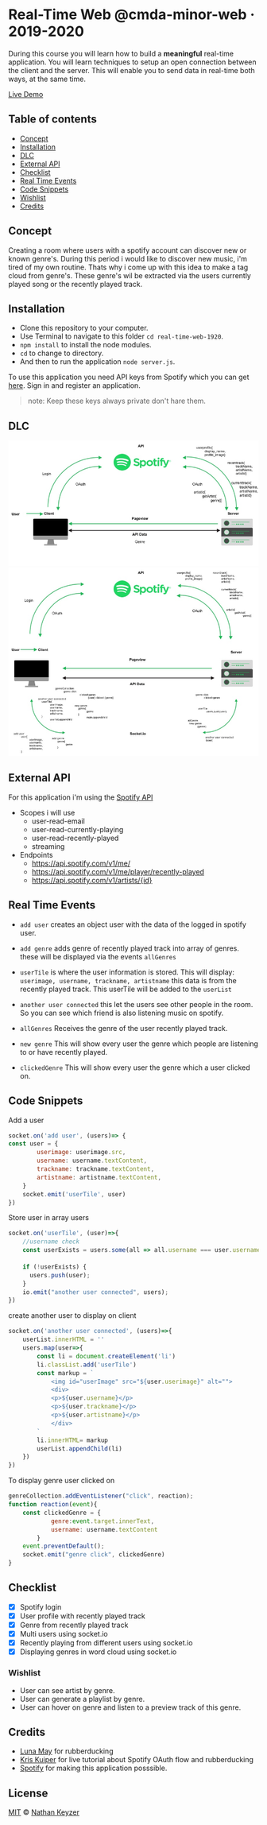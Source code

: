 # Real-Time Web @cmda-minor-web · 2019-2020


During this course you will learn how to build a **meaningful** real-time application. You will learn techniques to setup an open connection between the client and the server. This will enable you to send data in real-time both ways, at the same time.

[Live Demo](https://real-time-1920.herokuapp.com/)

## Table of contents
- [Concept](#Concept)
- [Installation](#Installation)
- [DLC](#DLC)
- [External API](#external-api)
- [Checklist](#checklist)
- [Real Time Events](#real-time-events)
- [Code Snippets](#code-snippets)
- [Wishlist](#Wishlist)
- [Credits](#Credits)


## Concept
Creating a room where users with a spotify account can discover new or known genre's. During this period i would like to discover new music, i'm tired of my own routine. Thats why i come up with this idea to make a tag cloud from genre's. These genre's wil be extracted via the users currently played song or the recently played track.

## Installation
* Clone this repository to your computer.
* Use Terminal to navigate to this folder ```cd real-time-web-1920```.
* ```npm install``` to install the node modules.
* ```cd``` to change to directory.
* And then to run the application ```node server.js```.

To use this application you need API keys from Spotify which you can get [here](https://developer.spotify.com/dashboard/login). Sign in and register an application.
>note: Keep these keys always private don't hare them.

## DLC
![DLC](https://github.com/NathanKeyzer/real-time-web-1920/blob/master/docs/img/DLC.jpg?raw=true)
![DLC2](https://github.com/NathanKeyzer/real-time-web-1920/blob/master/docs/img/DLC2.jpg?raw=true)

## External API
For this application i'm using the [Spotify API](https://developer.spotify.com/documentation/web-api/)
* Scopes i will use
    - user-read-email
    - user-read-currently-playing
    - user-read-recently-played
    - streaming
* Endpoints
    - https://api.spotify.com/v1/me/
    - https://api.spotify.com/v1/me/player/recently-played
    - https://api.spotify.com/v1/artists/{id}


## Real Time Events
- `add user` creates an object user with the data of the logged in spotify user.

- `add genre` adds genre of recently played track into array of genres. these will be displayed via the events `allGenres`

- `userTile` is where the user information is stored. This will display: `userimage, username, trackname, artistname` this data is from the recently played track. This userTile will be added to the `userList`

- `another user connected` this let the users see other people in the room. So you can see which friend is also listening music on spotify.

- `allGenres` Receives the genre of the user recently played track.

- `new genre` This will show every user the genre which people are listening to or have recently played.

- `clickedGenre` This will show every user the genre which a user clicked on.

## Code Snippets
Add a user
```javascript
socket.on('add user', (users)=> {
const user = {
        userimage: userimage.src,
        username: username.textContent,
        trackname: trackname.textContent,
        artistname: artistname.textContent,
    }
    socket.emit('userTile', user)
})
```
Store user in array users
```javascript
socket.on('userTile', (user)=>{
    //username check
    const userExists = users.some(all => all.username === user.username);

    if (!userExists) {
      users.push(user);
    }
    io.emit("another user connected", users);
})
```
create another user to display on client
```javascript
socket.on('another user connected', (users)=>{
    userList.innerHTML = ''
    users.map(user=>{
        const li = document.createElement('li')
        li.classList.add('userTile')
        const markup = `
            <img id="userImage" src="${user.userimage}" alt="">
            <div>
            <p>${user.username}</p>
            <p>${user.trackname}</p>
            <p>${user.artistname}</p>
            </div>
        `
        li.innerHTML= markup
        userList.appendChild(li)
    })
})
```
To display genre user clicked on
```javascript
genreCollection.addEventListener("click", reaction);
function reaction(event){
    const clickedGenre = {
            genre:event.target.innerText,
            username: username.textContent
        }
    event.preventDefault();
    socket.emit("genre click", clickedGenre)
}
```



## Checklist
- [x] Spotify login
- [x] User profile with recently played track
- [x] Genre from recently played track
- [x] Multi users using socket.io
- [x] Recently playing from different users using socket.io
- [x] Displaying genres in word cloud using socket.io

### Wishlist
* User can see artist by genre.
* User can generate a playlist by genre.
* User can hover on genre and listen to a preview track of this genre.

## Credits
- [Luna May](https://github.com/maybuzz) for rubberducking
- [Kris Kuiper](https://github.com/kriskuiper) for live tutorial about Spotify OAuth flow and rubberducking
- [Spotify](https://developer.spotify.com/dashboard) for making this application posssible.
## License
[MIT](LICENSE) © [Nathan Keyzer](https://github.com/NathanKeyzer)
